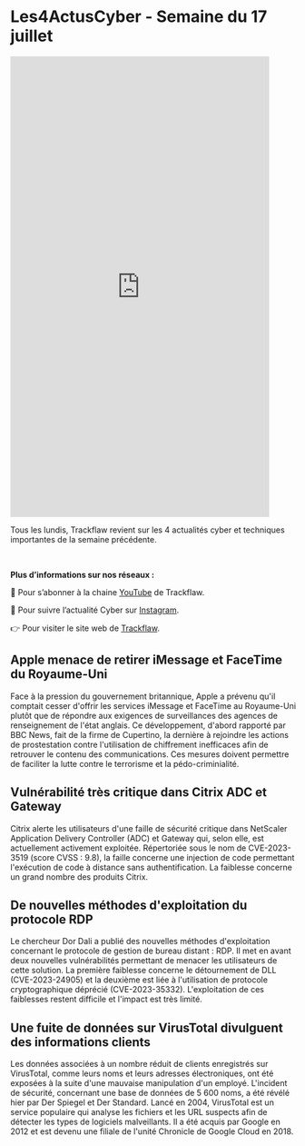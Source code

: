 # Les4ActusCyber - Semaine du 17 juillet

    
<div class="flex-container">
   <div class="flex-items">
   <iframe width="456" height="811" src="https://www.youtube.com/embed/rgJks7UagoY" title="#Les4ActusCyber - Semaine du 17 juillet" frameborder="0" allow="accelerometer; autoplay; clipboard-write; encrypted-media; gyroscope; picture-in-picture; web-share" allowfullscreen></iframe>
   </div>

   <div class="flex-items">
      <p>Tous les lundis, Trackflaw revient sur les 4 actualités cyber et techniques importantes de la semaine précédente.</p>
      <br>
      <p><strong>Plus d’informations sur nos réseaux :</strong></p>
      <p>🔴 Pour s’abonner à la chaine <a href="https://www.youtube.com/@trackflaw" target="_blank" rel="noopener noreffer ">YouTube</a> de Trackflaw.</p>
      <p>📸 Pour suivre l’actualité Cyber sur <a href="https://www.instagram.com/trackflaw/" target="_blank" rel="noopener noreffer ">Instagram</a>.</p>
      <p>👉 Pour visiter le site web de <a href="https://trackflaw.com" target="_blank" rel="noopener noreffer ">Trackflaw</a>.</p>
   </div>
</div>
    
## Apple menace de retirer iMessage et FaceTime du Royaume-Uni

Face à la pression du gouvernement britannique, Apple a prévenu qu'il comptait cesser d'offrir les services iMessage et FaceTime au Royaume-Uni plutôt que de répondre aux exigences de surveillances des agences de renseignement de l'état anglais.
Ce développement, d'abord rapporté par BBC News, fait de la firme de Cupertino, la dernière à rejoindre les actions de prostestation contre l'utilisation de chiffrement inefficaces afin de retrouver le contenu des communications. Ces mesures doivent permettre de faciliter la lutte contre le terrorisme et la pédo-criminialité.


## Vulnérabilité très critique dans Citrix ADC et Gateway

Citrix alerte les utilisateurs d'une faille de sécurité critique dans NetScaler Application Delivery Controller (ADC) et Gateway qui, selon elle, est actuellement activement exploitée.
Répertoriée sous le nom de CVE-2023-3519 (score CVSS : 9.8), la faille concerne une injection de code permettant l'exécution de code à distance sans authentification. La faiblesse concerne un grand nombre des produits Citrix. 


## De nouvelles méthodes d'exploitation du protocole RDP

Le chercheur Dor Dali a publié des nouvelles méthodes d'exploitation concernant le protocole de gestion de bureau distant : RDP.
Il met en avant deux nouvelles vulnérabilités permettant de menacer les utilisateurs de cette solution. La première faiblesse concerne le détournement de DLL (CVE-2023-24905) et la deuxième est liée à l'utilisation de protocole cryptographique déprécié (CVE-2023-35332). L'exploitation de ces faiblesses restent difficile et l'impact est très limité.


## Une fuite de données sur VirusTotal divulguent des informations clients

Les données associées à un nombre réduit de clients enregistrés sur VirusTotal, comme leurs noms et leurs adresses électroniques, ont été exposées à la suite d'une mauvaise manipulation d'un employé.
L'incident de sécurité, concernant une base de données de 5 600 noms, a été révélé hier par Der Spiegel et Der Standard.
Lancé en 2004, VirusTotal est un service populaire qui analyse les fichiers et les URL suspects afin de détecter les types de logiciels malveillants. Il a été acquis par Google en 2012 et est devenu une filiale de l'unité Chronicle de Google Cloud en 2018.


